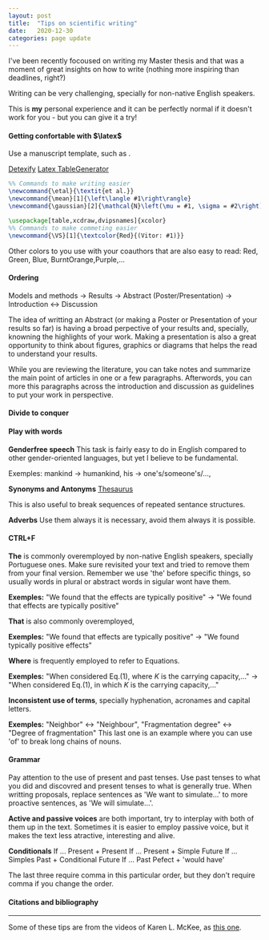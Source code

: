 ```yaml
---
layout: post
title:  "Tips on scientific writing"
date:   2020-12-30
categories: page update
---
```


I've been recently focoused on writing my Master thesis and that was a moment of great insights on how to write (nothing more inspiring than deadlines, right?)

Writing can be very challenging, specially for non-native English speakers. 

This is **my** personal experience and it can be perfectly normal if it doesn't work for you - but you can give it a try!

#### Getting confortable with $\latex$

Use a manuscript template, such as . 

[Detexify](https://detexify.kirelabs.org/classify.html)
[Latex TableGenerator](https://www.tablesgenerator.com/)

```tex
%% Commands to make writing easier
\newcommand{\etal}{\textit{et al.}}
\newcommand{\mean}[1]{\left\langle #1\right\rangle}
\newcommand{\gaussian}[2]{\mathcal{N}\left(\mu = #1, \sigma = #2\right)}
```


```tex
\usepackage[table,xcdraw,dvipsnames]{xcolor}
%% Commands to make commeting easier
\newcommand{\VS}[1]{\textcolor{Red}{(Vitor: #1)}} 
```
Other colors to you use with your coauthors that are also easy to read: Red, Green, Blue, BurntOrange,Purple,...


#### Ordering

Models and methods $\to$ Results $\to$ Abstract (Poster/Presentation) $\to$ Introduction $\leftrightarrow$ Discussion


The idea of writting an Abstract (or making a Poster or Presentation of your results so far) is having a broad perpective of your results and, specially, knowning the highlights of your work. Making a presentation is also a great opportunity to think about figures, graphics or diagrams that helps the read to understand your results. 

While you are reviewing the literature, you can take notes and summarize the main point of articles in one or a few paragraphs. Afterwords, you can more this paragraphs across the introduction and discussion as guidelines to put your work in perspective. 

#### Divide to conquer


#### Play with words

**Genderfree speech** 
This task is fairly easy to do in English compared to other gender-oriented languages, but yet I believe to be fundamental. 

Exemples: mankind $\to$ humankind, his $\to$ one's/someone's/..., 

**Synonyms and Antonyms**
[Thesaurus](https://www.thesaurus.com/browse/hi)

This is also useful to break sequences of repeated sentance structures. 

**Adverbs** 
Use them always it is necessary, avoid them always it is possible. 


#### CTRL+F

**The** is commonly overemployed by non-native English speakers, specially Portuguese ones. Make sure revisited your text and tried to remove them from your final version. Remember we use 'the' before specific things, so usually words in plural or abstract words in sigular wont have them.  

**Exemples:** "We found that the effects are typically positive" $\to$ "We found that effects are typically positive"

**That** is also commonly overemployed,

**Exemples:** "We found that effects are typically positive" $\to$ "We found typically positive effects"

**Where** is frequently employed to refer to Equations. 

**Exemples:** "When considered Eq.(1), where $K$ is the carrying capacity,..." $\to$ "When considered Eq.(1), in which $K$ is the carrying capacity,..."

**Inconsistent use of terms**, specially hyphenation, acronames and capital letters. 

**Exemples:** "Neighbor" $\leftrightarrow$ "Neighbour", "Fragmentation degree" $\leftrightarrow$ "Degree of fragmentation" 
This last one is an example where you can use 'of' to break long chains of nouns. 

#### Grammar

Pay attention to the use of present and past tenses. Use past tenses to what you did and discovred and present tenses to what is generally true. 
When writting proposals, replace sentences as 'We want to simulate...' to more proactive sentences, as 'We will simulate...'.

**Active and passive voices** are both important, try to interplay with both of them up in the text. Sometimes it is easier to employ passive voice, but it makes the text less atractive, interesting and alive.  

**Conditionals**
If ... Present + Present
If ... Present + Simple Future
If ... Simples Past + Conditional Future
If ... Past Pefect + 'would have'

The last three require comma in this particular order, but they don't require comma if you change the order. 


#### Citations and bibliography




---
Some of these tips are from the videos of Karen L. McKee, as [this one](https://www.youtube.com/watch?v=IkOMgGLEqHE).